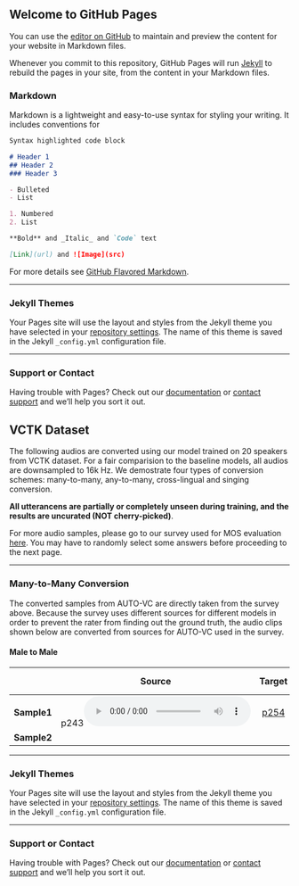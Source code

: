 ## Welcome to GitHub Pages

You can use the [editor on GitHub](https://github.com/starganv2-vc/starganv2-vc.github.io/edit/main/index.md) to maintain and preview the content for your website in Markdown files.

Whenever you commit to this repository, GitHub Pages will run [Jekyll](https://jekyllrb.com/) to rebuild the pages in your site, from the content in your Markdown files.

### Markdown

Markdown is a lightweight and easy-to-use syntax for styling your writing. It includes conventions for

```markdown
Syntax highlighted code block

# Header 1
## Header 2
### Header 3

- Bulleted
- List

1. Numbered
2. List

**Bold** and _Italic_ and `Code` text

[Link](url) and ![Image](src)
```

For more details see [GitHub Flavored Markdown](https://guides.github.com/features/mastering-markdown/).

---


### Jekyll Themes

Your Pages site will use the layout and styles from the Jekyll theme you have selected in your [repository settings](https://github.com/starganv2-vc/starganv2-vc.github.io/settings). The name of this theme is saved in the Jekyll `_config.yml` configuration file.

---


### Support or Contact

Having trouble with Pages? Check out our [documentation](https://docs.github.com/categories/github-pages-basics/) or [contact support](https://support.github.com/contact) and we’ll help you sort it out.
## VCTK Dataset
The following audios are converted using our model trained on 20 speakers from VCTK dataset. For a fair comparision to the baseline models, all audios are downsampled to 16k Hz. We demostrate four types of conversion schemes: many-to-many, any-to-many, cross-lingual and singing conversion.

**All utterancens are partially or completely unseen during training, and the results are uncurated (NOT cherry-picked)**. 

For more audio samples, please go to our survey used for MOS evaluation [here](https://survey.alchemer.com/s3/6266556/SoundQuality2).  You may have to randomly select some answers before proceeding to the next page.

---

### Many-to-Many Conversion

The converted samples from AUTO-VC are directly taken from the survey above. Because the survey uses different sources for different models in order to prevent the rater from finding out the ground truth, the audio clips shown below are converted from sources for AUTO-VC used in the survey. 

#### Male to Male

|         | Source | Target | AUTO-VC | StarGANv2-VC |
|:-------:|:------:|:------:|:-------:|:------------:|
| **Sample1** |  p243<audio controls="controls">  <source type="audio/wav" src="https://raw.githubusercontent.com/starganv2-vc/starganv2-vc.github.io/main/wav/VCTK/Seen/M2M/p243xp254/source.wav"></source>    </audio> |  [p254](https://raw.githubusercontent.com/starganv2-vc/starganv2-vc.github.io/main/wav/VCTK/Seen/M2M/p243xp254/target.wav)  |         |              |
| **Sample2** |        |        |         |              |


---


### Jekyll Themes

Your Pages site will use the layout and styles from the Jekyll theme you have selected in your [repository settings](https://github.com/starganv2-vc/starganv2-vc.github.io/settings). The name of this theme is saved in the Jekyll `_config.yml` configuration file.

---


### Support or Contact

Having trouble with Pages? Check out our [documentation](https://docs.github.com/categories/github-pages-basics/) or [contact support](https://support.github.com/contact) and we’ll help you sort it out.
